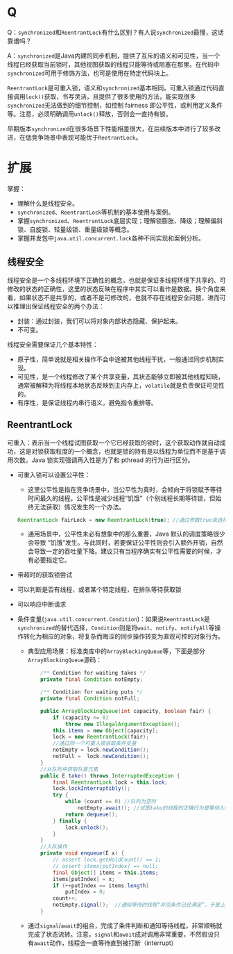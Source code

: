 # Q

Q：`synchronized`和`ReentrantLock`有什么区别？有人说`synchronized`最慢，这话靠谱吗？

A：`synchronized`是Java内建的同步机制，提供了互斥的语义和可见性，当一个线程已经获取当前锁时，其他视图获取的线程只能等待或阻塞在那里。在代码中`synchronized`可用于修饰方法，也可是使用在特定代码块上。

`ReentrantLock`是可重入锁，语义和`synchronized`基本相同。可重入锁通过代码直接调用`lock()`获取，书写灵活，且提供了很多使用的方法，能实现很多`synchronized`无法做到的细节控制，如控制 fairness 即公平性，或利用定义条件等。注意，必须明确调用`unlock()`释放，否则会一直持有锁。

早期版本`synchronized`在很多场景下性能相差很大，在后续版本中进行了较多改进，在低竞争场景中表现可能优于`ReetrantLock`。



# 扩展

掌握：

- 理解什么是线程安全。
- `synchronized`、`ReentrantLock`等机制的基本使用与案例。
- 掌握`synchronized`、`ReentrantLock`底层实现；理解锁膨胀、降级；理解偏斜锁、自旋锁、轻量级锁、重量级锁等概念。
- 掌握并发包中`java.util.concurrent.lock`各种不同实现和案例分析。



## 线程安全

线程安全是一个多线程环境下正确性的概念，也就是保证多线程环境下共享的、可修改的状态的正确性，这里的状态反映在程序中其实可以看作是数据。换个角度来看，如果状态不是共享的，或者不是可修改的，也就不存在线程安全问题，进而可以推理出保证线程安全的两个办法：

- 封装：通过封装，我们可以将对象内部状态隐藏、保护起来。
- 不可变。

线程安全需要保证几个基本特性：

- 原子性，简单说就是相关操作不会中途被其他线程干扰，一般通过同步机制实现。
- 可见性，是一个线程修改了某个共享变量，其状态能够立即被其他线程知晓，通常被解释为将线程本地状态反映到主内存上，`volatile`就是负责保证可见性的。
- 有序性，是保证线程内串行语义，避免指令重排等。



## ReentrantLock

可重入：表示当一个线程试图获取一个它已经获取的锁时，这个获取动作就自动成功，这是对锁获取粒度的一个概念，也就是锁的持有是以线程为单位而不是基于调用次数。Java 锁实现强调再入性是为了和 pthread 的行为进行区分。

- 可重入锁可以设置公平性：

  - 这里公平性是指在竞争场景中，当公平性为真时，会倾向于将锁赋予等待时间最久的线程。公平性是减少线程“饥饿”（个别线程长期等待锁，但始终无法获取）情况发生的一个办法。

  ```java
  ReentrantLock fairLock = new ReentrantLock(true); //通过参数true来选择公平
  ```

  - 通用场景中，公平性未必有想象中的那么重要，Java 默认的调度策略很少会导致 “饥饿”发生。与此同时，若要保证公平性则会引入额外开销，自然会导致一定的吞吐量下降。建议只有当程序确实有公平性需要的时候，才有必要指定它。

- 带超时的获取锁尝试

- 可以判断是否有线程，或者某个特定线程，在排队等待获取锁

- 可以响应中断请求

- 条件变量(`java.util.concurrent.Condition`)：如果说`ReentrantLock`是`synchronized`的替代选择，`Condition`则是将`wait`、`notify`、`notifyAll`等操作转化为相应的对象，将复杂而晦涩的同步操作转变为直观可控的对象行为。

  - 典型应用场景：标准类库中的`ArrayBlockingQueue`等，下面是部分`ArrayBlockingQueue`源码：

    ```java
        /** Condition for waiting takes */
        private final Condition notEmpty;
    
        /** Condition for waiting puts */
        private final Condition notFull;
    
        public ArrayBlockingQueue(int capacity, boolean fair) {
            if (capacity <= 0)
                throw new IllegalArgumentException();
            this.items = new Object[capacity];
            lock = new ReentrantLock(fair);
            //通过同一个可重入锁获取条件变量
            notEmpty = lock.newCondition();
            notFull =  lock.newCondition();
        }
    	//从队列中获取队首元素
        public E take() throws InterruptedException {
            final ReentrantLock lock = this.lock;
            lock.lockInterruptibly();
            try {
                while (count == 0) //队列为空时
                    notEmpty.await(); //试图take的线程的正确行为是等待入队发生，而不是直接返回
                return dequeue();
            } finally {
                lock.unlock();
            }
        }
    	//入队操作
        private void enqueue(E x) {
            // assert lock.getHoldCount() == 1;
            // assert items[putIndex] == null;
            final Object[] items = this.items;
            items[putIndex] = x;
            if (++putIndex == items.length)
                putIndex = 0;
            count++;
            notEmpty.signal();  //通知等待的线程“非空条件已经满足”，于是上面等待的take线程就可以从队列中获取元素了
        }
    ```

  - 通过`signal`/`await`的组合，完成了条件判断和通知等待线程，非常顺畅就完成了状态流转。注意，`signal`和`await`成对调用非常重要，不然假设只有`await`动作，线程会一直等待直到被打断（interrupt）



